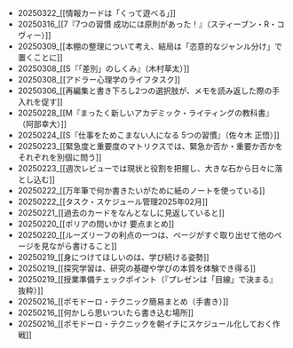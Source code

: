- 20250322_[[情報カードは「くって遊べる」]]
- 20250316_[[7『7つの習慣 成功には原則があった！』（スティーブン・R・コヴィー）]]
- 20250309_[[本棚の整理について考え、結局は「恣意的なジャンル分け」で置くことに]]
- 20250308_[[S『「差別」のしくみ』（木村草太）]]
- 20250308_[[アドラー心理学のライフタスク]]
- 20250306_[[再編集と書き下ろし2つの選択肢が、メモを読み返した際の手入れを促す]]
- 20250228_[[M『まったく新しいアカデミック・ライティングの教科書』（阿部幸大）]]
- 20250224_[[S『仕事をためこまない人になる 5つの習慣』（佐々木 正悟）]]
- 20250223_[[緊急度と重要度のマトリクスでは、緊急か否か・重要か否かをそれぞれを別個に問う]]
- 20250223_[[週次レビューでは現状と役割を把握し、大きな石から日々に落とし込む]]
- 20250222_[[万年筆で何か書きたいがために紙のノートを使っている]]
- 20250222_[[タスク・スケジュール管理2025年02月]]
- 20250221_[[過去のカードをなんとなしに見返していると]]
- 20250220_[[ポリアの問いかけ 要点まとめ]]
- 20250220_[[ルーズリーフの利点の一つは、ページがすぐ取り出せて他のページを見ながら書けること]]
- 20250219_[[身につけてほしいのは、学び続ける姿勢]]
- 20250219_[[探究学習は、研究の基礎や学びの本質を体験でき得る]]
- 20250219_[[授業準備チェックポイント（『プレゼンは「目線」で決まる』抜粋）]]
- 20250216_[[ポモドーロ・テクニック簡易まとめ（手書き）]]
- 20250216_[[何かしら思いついたら書き込む場所]]
- 20250216_[[ポモドーロ・テクニックを朝イチにスケジュール化しておく作戦]]